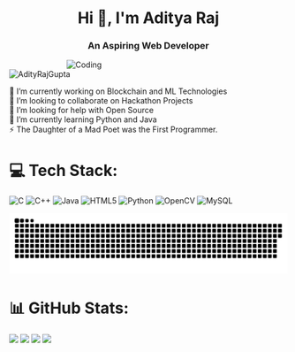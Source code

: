 <h1 align="center">Hi 👋, I'm Aditya Raj</h1>
<h3 align="center">An Aspiring Web Developer</h3>
<img align="right" alt="Coding" width="400" src="https://cdn.dribbble.com/users/1162077/screenshots/3848914/programmer.gif">
<p align="left"> <img src="https://komarev.com/ghpvc/?username=AdityRajGupta&label=Profile%20views&color=0e75b6&style=flat" alt="AdityRajGupta" /> </p>
🔭 I’m currently working on Blockchain and ML Technologies<br>👯 I’m looking to collaborate on Hackathon Projects<br>🤝 I’m looking for help with Open Source <br>🌱 I’m currently learning Python and Java<br>⚡ The Daughter of a Mad Poet was the First Programmer.<br>


# 💻 Tech Stack:
![C](https://img.shields.io/badge/c-%2300599C.svg?style=for-the-badge&logo=c&logoColor=white) ![C++](https://img.shields.io/badge/c++-%2300599C.svg?style=for-the-badge&logo=c%2B%2B&logoColor=white) ![Java](https://img.shields.io/badge/java-%23ED8B00.svg?style=for-the-badge&logo=openjdk&logoColor=white) ![HTML5](https://img.shields.io/badge/html5-%23E34F26.svg?style=for-the-badge&logo=html5&logoColor=white) ![Python](https://img.shields.io/badge/python-3670A0?style=for-the-badge&logo=python&logoColor=ffdd54) ![OpenCV](https://img.shields.io/badge/opencv-%23white.svg?style=for-the-badge&logo=opencv&logoColor=white) ![MySQL](https://img.shields.io/badge/mysql-4479A1.svg?style=for-the-badge&logo=mysql&logoColor=white)

<p align="center"> <img width="1000" src="assets/github-snake.svg" alt="snake"/> </p>

# 📊 GitHub Stats:
![](https://github-readme-stats.vercel.app/api?username=AdityRajGupta&theme=aura&hide_border=false&include_all_commits=false&count_private=false)
![](https://quotes-github-readme.vercel.app/api?type=vetical&theme=dark)
![](https://github-readme-streak-stats.herokuapp.com/?user=AdityRajGupta&theme=aura&hide_border=false)
![](https://github-readme-stats.vercel.app/api/top-langs/?username=AdityRajGupta&theme=aura&hide_border=false&include_all_commits=false&count_private=false&layout=compact)
